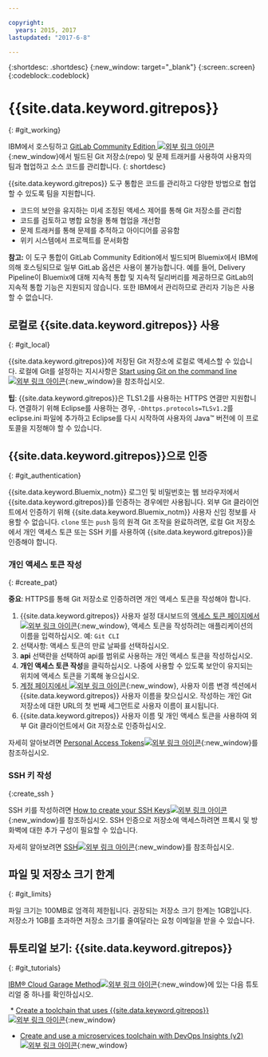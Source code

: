 ```yaml
---

copyright:
  years: 2015, 2017
lastupdated: "2017-6-8"

---
```


{:shortdesc: .shortdesc}
{:new_window: target="_blank"}
{:screen:.screen}
{:codeblock:.codeblock}

# {{site.data.keyword.gitrepos}}
{: #git_working}

IBM에서 호스팅하고 [GitLab Community Edition ![외부 링크 아이콘](../../icons/launch-glyph.svg "외부 링크 아이콘")](https://about.gitlab.com/){:new_window}에서 빌드된 Git 저장소(repo) 및 문제 트래커를 사용하여 사용자의 팀과 협업하고 소스 코드를 관리합니다.
{: shortdesc}

{{site.data.keyword.gitrepos}} 도구 통합은 코드를 관리하고 다양한 방법으로 협업할 수 있도록 팀을 지원합니다. 
   * 코드의 보안을 유지하는 미세 조정된 액세스 제어를 통해 Git 저장소를 관리함
   * 코드를 검토하고 병합 요청을 통해 협업을 개선함
   * 문제 트래커를 통해 문제를 추적하고 아이디어를 공유함
   * 위키 시스템에서 프로젝트를 문서화함

**참고:** 이 도구 통합이 GitLab Community Edition에서 빌드되며 Bluemix에서 IBM에 의해 호스팅되므로 일부 GitLab 옵션은 사용이 불가능합니다. 예를 들어, Delivery Pipeline이 Bluemix에 대해 지속적 통합 및 지속적 딜리버리를 제공하므로 GitLab의 지속적 통합 기능은 지원되지 않습니다. 또한 IBM에서 관리하므로 관리자 기능은 사용할 수 없습니다. 

## 로컬로 {{site.data.keyword.gitrepos}} 사용
{: #git_local}

{{site.data.keyword.gitrepos}}에 저장된 Git 저장소에 로컬로 액세스할 수 있습니다. 로컬에 Git를 설정하는 지시사항은 [Start using Git on the command line![외부 링크 아이콘](../../icons/launch-glyph.svg "외부 링크 아이콘")](https://git.ng.bluemix.net/help/gitlab-basics/start-using-git){:new_window}을 참조하십시오. 

**팁**: {{site.data.keyword.gitrepos}}은 TLS1.2를 사용하는 HTTPS 연결만 지원합니다. 연결하기 위해 Eclipse를 사용하는 경우, `-Dhttps.protocols=TLSv1.2`를 eclipse.ini 파일에 추가하고 Eclipse를 다시 시작하여 사용자의 Java&trade; 버전에 이 프로토콜을 지정해야 할 수 있습니다. 

## {{site.data.keyword.gitrepos}}으로 인증  
{: #git_authentication}

{{site.data.keyword.Bluemix_notm}} 로그인 및 비밀번호는 웹 브라우저에서 {{site.data.keyword.gitrepos}}를 인증하는 경우에만 사용됩니다. 외부 Git 클라이언트에서 인증하기 위해 {{site.data.keyword.Bluemix_notm}} 사용자 신임 정보를 사용할 수 없습니다. `clone` 또는 `push` 등의 원격 Git 조작을 완료하려면, 로컬 Git 저장소에서 개인 액세스 토큰 또는 SSH 키를 사용하여 {{site.data.keyword.gitrepos}}을 인증해야 합니다. 

### 개인 액세스 토큰 작성
{: #create_pat}

**중요**: HTTPS를 통해 Git 저장소로 인증하려면 개인 액세스 토큰을 작성해야 합니다. 

1. {{site.data.keyword.gitrepos}} 사용자 설정 대시보드의 [액세스 토큰 페이지에서 ![외부 링크 아이콘](../../icons/launch-glyph.svg "외부 링크 아이콘")](https://git.ng.bluemix.net/profile/personal_access_tokens?cm_sp=dw-bluemix-_-nospace-_-answers){:new_window}, 액세스 토큰을 작성하려는 애플리케이션의 이름을 입력하십시오. 예: `Git CLI`
1. 선택사항: 액세스 토큰의 만료 날짜를 선택하십시오. 
1. **api** 선택란을 선택하여 api를 범위로 사용하는 개인 액세스 토큰을 작성하십시오.
1. **개인 액세스 토큰 작성**을 클릭하십시오. 나중에 사용할 수 있도록 보안이 유지되는 위치에 액세스 토큰을 기록해 놓으십시오.
1. [계정 페이지에서 ![외부 링크 아이콘](../../icons/launch-glyph.svg "외부 링크 아이콘")](https://git.ng.bluemix.net/profile/account?cm_sp=dw-bluemix-_-nospace-_-answers){:new_window}, 사용자 이름 변경 섹션에서 {{site.data.keyword.gitrepos}} 사용자 이름을 찾으십시오. 작성하는 개인 Git 저장소에 대한 URL의 첫 번째 세그먼트로 사용자 이름이 표시됩니다.
1. {{site.data.keyword.gitrepos}} 사용자 이름 및 개인 액세스 토큰을 사용하여 외부 Git 클라이언트에서 Git 저장소로 인증하십시오. 

자세히 알아보려면 [Personal Access Tokens![외부 링크 아이콘](../../icons/launch-glyph.svg "외부 링크 아이콘")](https://git.ng.bluemix.net/help/api/README.html#personal-access-tokens){:new_window}를 참조하십시오.

### SSH 키 작성  
{:create_ssh }

SSH 키를 작성하려면 [How to create your SSH Keys![외부 링크 아이콘](../../icons/launch-glyph.svg "외부 링크 아이콘")](https://git.ng.bluemix.net/help/gitlab-basics/create-your-ssh-keys){:new_window}를 참조하십시오. SSH 인증으로 저장소에 액세스하려면 프록시 및 방화벽에 대한 추가 구성이 필요할 수 있습니다. 

자세히 알아보려면 [SSH![외부 링크 아이콘](../../icons/launch-glyph.svg "외부 링크 아이콘")](https://git.ng.bluemix.net/help/ssh/README){:new_window}를 참조하십시오. 

## 파일 및 저장소 크기 한계
{: #git_limits}

파일 크기는 100MB로 엄격히 제한됩니다. 권장되는 저장소 크기 한계는 1GB입니다. 저장소가 1GB를 초과하면 저장소 크기를 줄여달라는 요청 이메일을 받을 수 있습니다. 

## 튜토리얼 보기: {{site.data.keyword.gitrepos}}
{: #git_tutorials}

[IBM&reg; Cloud Garage Method![외부 링크 아이콘](../../icons/launch-glyph.svg "외부 링크 아이콘")](https://www.ibm.com/devops/method){:new_window}에 있는 다음 튜토리얼 중 하나를 확인하십시오. 

  * [Create a toolchain that uses {{site.data.keyword.gitrepos}}![외부 링크 아이콘](../../icons/launch-glyph.svg "외부 링크 아이콘")](https://www.ibm.com/devops/method/tutorials/tutorial_toolchain_cfv2){:new_window}
  * [Create and use a microservices toolchain with DevOps Insights (v2)![외부 링크 아이콘](../../icons/launch-glyph.svg "외부 링크 아이콘")](https://www.ibm.com/devops/method/tutorials/tutorial_toolchain_microservices_cd){:new_window}
